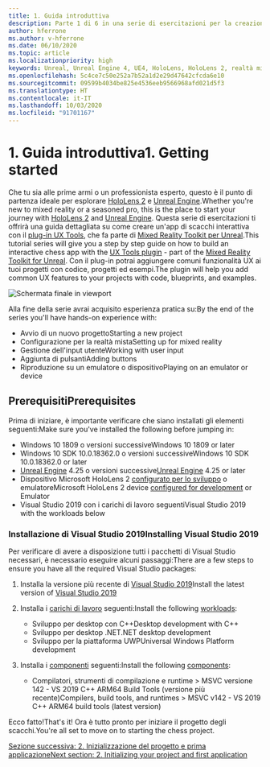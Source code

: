 ```yaml
---
title: 1. Guida introduttiva
description: Parte 1 di 6 in una serie di esercitazioni per la creazione di una semplice app di scacchi con Unreal Engine 4 e il plug-in UX Tools di Mixed Reality Toolkit
author: hferrone
ms.author: v-hferrone
ms.date: 06/10/2020
ms.topic: article
ms.localizationpriority: high
keywords: Unreal, Unreal Engine 4, UE4, HoloLens, HoloLens 2, realtà mista, esercitazione, guida introduttiva, mrtk, uxt, UX Tools, documentazione
ms.openlocfilehash: 5c4ce7c50e252a7b52a1d2e29d47642cfcda6e10
ms.sourcegitcommit: 09599b4034be825e4536eeb9566968afd021d5f3
ms.translationtype: HT
ms.contentlocale: it-IT
ms.lasthandoff: 10/03/2020
ms.locfileid: "91701167"
---
```

# <a name="1-getting-started"></a><span data-ttu-id="6c68e-104">1. Guida introduttiva</span><span class="sxs-lookup"><span data-stu-id="6c68e-104">1. Getting started</span></span>

<span data-ttu-id="6c68e-105">Che tu sia alle prime armi o un professionista esperto, questo è il punto di partenza ideale per esplorare [HoloLens 2](https://docs.microsoft.com/windows/mixed-reality/) e [Unreal Engine](https://www.unrealengine.com/en-US/).</span><span class="sxs-lookup"><span data-stu-id="6c68e-105">Whether you're new to mixed reality or a seasoned pro, this is the place to start your journey with [HoloLens 2](https://docs.microsoft.com/windows/mixed-reality/) and [Unreal Engine](https://www.unrealengine.com/en-US/).</span></span> <span data-ttu-id="6c68e-106">Questa serie di esercitazioni ti offrirà una guida dettagliata su come creare un'app di scacchi interattiva con il [plug-in UX Tools](https://github.com/microsoft/MixedReality-UXTools-Unreal), che fa parte di [Mixed Reality Toolkit per Unreal](https://github.com/microsoft/MixedRealityToolkit-Unreal).</span><span class="sxs-lookup"><span data-stu-id="6c68e-106">This tutorial series will give you a step by step guide on how to build an interactive chess app with the [UX Tools plugin](https://github.com/microsoft/MixedReality-UXTools-Unreal) - part of the [Mixed Reality Toolkit for Unreal](https://github.com/microsoft/MixedRealityToolkit-Unreal).</span></span> <span data-ttu-id="6c68e-107">Con il plug-in potrai aggiungere comuni funzionalità UX ai tuoi progetti con codice, progetti ed esempi.</span><span class="sxs-lookup"><span data-stu-id="6c68e-107">The plugin will help you add common UX features to your projects with code, blueprints, and examples.</span></span> 

![Schermata finale in viewport](images/unreal-uxt/5-endscene.PNG)

<span data-ttu-id="6c68e-109">Alla fine della serie avrai acquisito esperienza pratica su:</span><span class="sxs-lookup"><span data-stu-id="6c68e-109">By the end of the series you'll have hands-on experience with:</span></span>
* <span data-ttu-id="6c68e-110">Avvio di un nuovo progetto</span><span class="sxs-lookup"><span data-stu-id="6c68e-110">Starting a new project</span></span>
* <span data-ttu-id="6c68e-111">Configurazione per la realtà mista</span><span class="sxs-lookup"><span data-stu-id="6c68e-111">Setting up for mixed reality</span></span>
* <span data-ttu-id="6c68e-112">Gestione dell'input utente</span><span class="sxs-lookup"><span data-stu-id="6c68e-112">Working with user input</span></span>
* <span data-ttu-id="6c68e-113">Aggiunta di pulsanti</span><span class="sxs-lookup"><span data-stu-id="6c68e-113">Adding buttons</span></span>
* <span data-ttu-id="6c68e-114">Riproduzione su un emulatore o dispositivo</span><span class="sxs-lookup"><span data-stu-id="6c68e-114">Playing on an emulator or device</span></span>


## <a name="prerequisites"></a><span data-ttu-id="6c68e-115">Prerequisiti</span><span class="sxs-lookup"><span data-stu-id="6c68e-115">Prerequisites</span></span>
<span data-ttu-id="6c68e-116">Prima di iniziare, è importante verificare che siano installati gli elementi seguenti:</span><span class="sxs-lookup"><span data-stu-id="6c68e-116">Make sure you've installed the following before jumping in:</span></span>
* <span data-ttu-id="6c68e-117">Windows 10 1809 o versioni successive</span><span class="sxs-lookup"><span data-stu-id="6c68e-117">Windows 10 1809 or later</span></span>
* <span data-ttu-id="6c68e-118">Windows 10 SDK 10.0.18362.0 o versioni successive</span><span class="sxs-lookup"><span data-stu-id="6c68e-118">Windows 10 SDK 10.0.18362.0 or later</span></span>
* <span data-ttu-id="6c68e-119">[Unreal Engine](https://www.unrealengine.com/en-US/get-now) 4.25 o versioni successive</span><span class="sxs-lookup"><span data-stu-id="6c68e-119">[Unreal Engine](https://www.unrealengine.com/en-US/get-now) 4.25 or later</span></span>
* <span data-ttu-id="6c68e-120">Dispositivo Microsoft HoloLens 2 [configurato per lo sviluppo](../../platform-capabilities-and-apis/using-visual-studio.md#enabling-developer-mode) o emulatore</span><span class="sxs-lookup"><span data-stu-id="6c68e-120">Microsoft HoloLens 2 device [configured for development](../../platform-capabilities-and-apis/using-visual-studio.md#enabling-developer-mode) or Emulator</span></span>
* <span data-ttu-id="6c68e-121">Visual Studio 2019 con i carichi di lavoro seguenti</span><span class="sxs-lookup"><span data-stu-id="6c68e-121">Visual Studio 2019 with the workloads below</span></span>

### <a name="installing-visual-studio-2019"></a><span data-ttu-id="6c68e-122">Installazione di Visual Studio 2019</span><span class="sxs-lookup"><span data-stu-id="6c68e-122">Installing Visual Studio 2019</span></span>
<span data-ttu-id="6c68e-123">Per verificare di avere a disposizione tutti i pacchetti di Visual Studio necessari, è necessario eseguire alcuni passaggi:</span><span class="sxs-lookup"><span data-stu-id="6c68e-123">There are a few steps to ensure you have all the required Visual Studio packages:</span></span>
1. <span data-ttu-id="6c68e-124">Installa la versione più recente di [Visual Studio 2019](https://visualstudio.microsoft.com/downloads/)</span><span class="sxs-lookup"><span data-stu-id="6c68e-124">Install the latest version of [Visual Studio 2019](https://visualstudio.microsoft.com/downloads/)</span></span>
2. <span data-ttu-id="6c68e-125">Installa i [carichi di lavoro](https://docs.microsoft.com/visualstudio/install/modify-visual-studio?#modify-workloads) seguenti:</span><span class="sxs-lookup"><span data-stu-id="6c68e-125">Install the following [workloads](https://docs.microsoft.com/visualstudio/install/modify-visual-studio?#modify-workloads):</span></span>
    * <span data-ttu-id="6c68e-126">Sviluppo per desktop con C++</span><span class="sxs-lookup"><span data-stu-id="6c68e-126">Desktop development with C++</span></span>
    * <span data-ttu-id="6c68e-127">Sviluppo per desktop .NET</span><span class="sxs-lookup"><span data-stu-id="6c68e-127">.NET desktop development</span></span>
    * <span data-ttu-id="6c68e-128">Sviluppo per la piattaforma UWP</span><span class="sxs-lookup"><span data-stu-id="6c68e-128">Universal Windows Platform development</span></span>

3. <span data-ttu-id="6c68e-129">Installa i [componenti](https://docs.microsoft.com/visualstudio/install/modify-visual-studio?#modify-individual-components) seguenti:</span><span class="sxs-lookup"><span data-stu-id="6c68e-129">Install the following [components](https://docs.microsoft.com/visualstudio/install/modify-visual-studio?#modify-individual-components):</span></span>
    * <span data-ttu-id="6c68e-130">Compilatori, strumenti di compilazione e runtime > MSVC versione 142 - VS 2019 C++ ARM64 Build Tools (versione più recente)</span><span class="sxs-lookup"><span data-stu-id="6c68e-130">Compilers, build tools, and runtimes > MSVC v142 - VS 2019 C++ ARM64 build tools (latest version)</span></span>

<span data-ttu-id="6c68e-131">Ecco fatto!</span><span class="sxs-lookup"><span data-stu-id="6c68e-131">That's it!</span></span> <span data-ttu-id="6c68e-132">Ora è tutto pronto per iniziare il progetto degli scacchi.</span><span class="sxs-lookup"><span data-stu-id="6c68e-132">You're all set to move on to starting the chess project.</span></span>

[<span data-ttu-id="6c68e-133">Sezione successiva: 2. Inizializzazione del progetto e prima applicazione</span><span class="sxs-lookup"><span data-stu-id="6c68e-133">Next section: 2. Initializing your project and first application</span></span>](unreal-uxt-ch2.md)